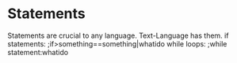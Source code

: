# Statements

Statements are crucial to any language. Text-Language has them.
if statements:
        ;if>something==something|whatido
while loops:
        ;while statement:whatido
